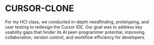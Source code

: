 # CURSOR-CLONE
For my HCI class, we conducted in-depth needfinding, prototyping, and user testing to redesign the Cursor IDE. Our goal was to address key usability gaps that hinder its AI peer-programmer potential, improving collaboration, version control, and workflow efficiency for developers.
